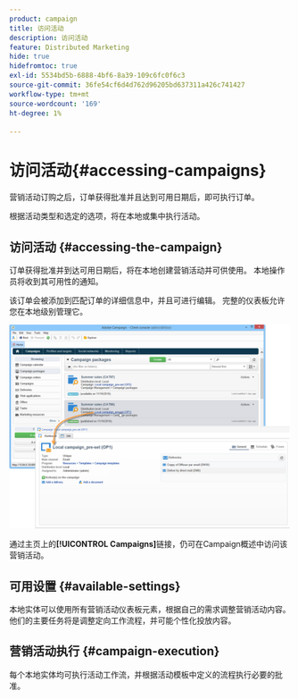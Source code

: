 ```yaml
---
product: campaign
title: 访问活动
description: 访问活动
feature: Distributed Marketing
hide: true
hidefromtoc: true
exl-id: 5534bd5b-6888-4bf6-8a39-109c6fc0f6c3
source-git-commit: 36fe54cf6d4d762d96205bd637311a426c741427
workflow-type: tm+mt
source-wordcount: '169'
ht-degree: 1%

---
```


# 访问活动{#accessing-campaigns}



营销活动订购之后，订单获得批准并且达到可用日期后，即可执行订单。

根据活动类型和选定的选项，将在本地或集中执行活动。

## 访问活动 {#accessing-the-campaign}

订单获得批准并到达可用日期后，将在本地创建营销活动并可供使用。 本地操作员将收到其可用性的通知。

该订单会被添加到匹配订单的详细信息中，并且可进行编辑。 完整的仪表板允许您在本地级别管理它。

![](assets/mkg_dist_local_op_edit_new_op1.png)

通过主页上的&#x200B;**[!UICONTROL Campaigns]**&#x200B;链接，仍可在Campaign概述中访问该营销活动。

## 可用设置 {#available-settings}

本地实体可以使用所有营销活动仪表板元素，根据自己的需求调整营销活动内容。 他们的主要任务将是调整定向工作流程，并可能个性化投放内容。

## 营销活动执行 {#campaign-execution}

每个本地实体均可执行活动工作流，并根据活动模板中定义的流程执行必要的批准。
